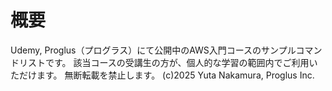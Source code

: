 # 概要
Udemy, Proglus（プログラス）にて公開中のAWS入門コースのサンプルコマンドリストです。
該当コースの受講生の方が、個人的な学習の範囲内でご利用いただけます。
無断転載を禁止します。 (c)2025 Yuta Nakamura, Proglus Inc.